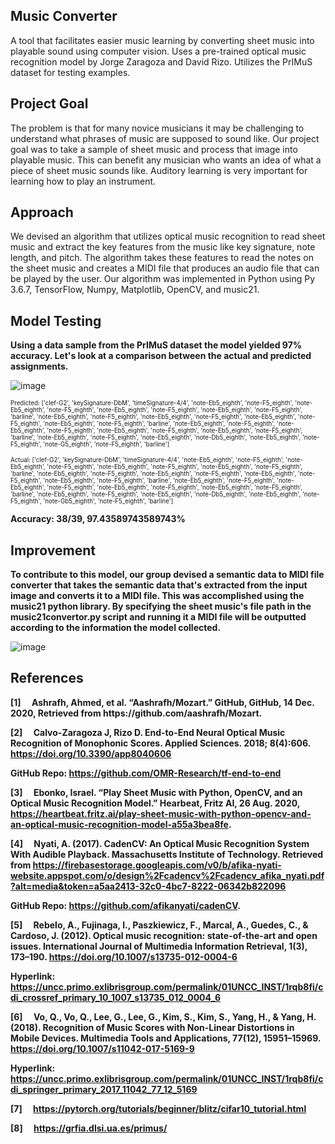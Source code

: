 ## <b>Music Converter</b>

A tool that facilitates easier music learning by converting sheet music into playable sound using computer vision. Uses a pre-trained optical music recognition model by Jorge Zaragoza and David Rizo. Utilizes the PrIMuS dataset for testing examples.


## <b>Project Goal</b>

The problem is that for many novice musicians it may be challenging to understand what phrases of music are supposed to sound like. Our project goal was to take a sample of sheet music and process that image into playable music. This can benefit any musician who wants an idea of what a piece of sheet music sounds like. Auditory learning is very important for learning how to play an instrument.


## <b>Approach</b>

We devised an algorithm that utilizes optical music recognition to read sheet music and extract the key features from the music like key signature, note length, and pitch. The algorithm takes these features to read the notes on the sheet music and creates a MIDI file that produces an audio file that can be played by the user. Our algorithm was implemented in Python using Py 3.6.7, TensorFlow, Numpy, Matplotlib, OpenCV, and music21.


## <b>Model Testing</b>
<b>Using a data sample from the PrIMuS dataset the model yielded 97% accuracy. Let's look at a comparison between the actual and predicted assignments.</b>

![image](https://user-images.githubusercontent.com/37620953/117707732-e7fc0580-b19c-11eb-8e2e-0aa0bbeb0ca1.png)

<sub><sup>Predicted: ['clef-G2', 'keySignature-DbM', 'timeSignature-4/4', 'note-Eb5_eighth', 'note-F5_eighth', 'note-Eb5_eighth', 'note-F5_eighth', 'note-Eb5_eighth', 'note-F5_eighth', 'note-Eb5_eighth', 'note-F5_eighth', 'barline', 'note-Eb5_eighth', 'note-F5_eighth', 'note-Eb5_eighth', 'note-F5_eighth', 'note-Eb5_eighth', 'note-F5_eighth', 'note-Eb5_eighth', 'note-F5_eighth', 'barline', 'note-Eb5_eighth', 'note-F5_eighth', 'note-Eb5_eighth', 'note-F5_eighth', 'note-Eb5_eighth', 'note-F5_eighth', 'note-Eb5_eighth', 'note-F5_eighth', 'barline', 'note-Eb5_eighth', 'note-F5_eighth', 'note-Eb5_eighth', 'note-Db5_eighth', 'note-Eb5_eighth', 'note-F5_eighth', 'note-G5_eighth', 'note-F5_eighth', 'barline']</sub></sup>

<sub><sup>Actual:    ['clef-G2', 'keySignature-DbM', 'timeSignature-4/4', 'note-Eb5_eighth', 'note-F5_eighth', 'note-Eb5_eighth', 'note-F5_eighth', 'note-Eb5_eighth', 'note-F5_eighth', 'note-Eb5_eighth', 'note-F5_eighth', 'barline', 'note-Eb5_eighth', 'note-F5_eighth', 'note-Eb5_eighth', 'note-F5_eighth', 'note-Eb5_eighth', 'note-F5_eighth', 'note-Eb5_eighth', 'note-F5_eighth', 'barline', 'note-Eb5_eighth', 'note-F5_eighth', 'note-Eb5_eighth', 'note-F5_eighth', 'note-Eb5_eighth', 'note-F5_eighth', 'note-Eb5_eighth', 'note-F5_eighth', 'barline', 'note-Eb5_eighth', 'note-F5_eighth', 'note-Eb5_eighth', 'note-Db5_eighth', 'note-Eb5_eighth', 'note-F5_eighth', 'note-Gb5_eighth', 'note-F5_eighth', 'barline']</sub></sup>

<b>Accuracy: 38/39,  97.43589743589743%</b>


## <b>Improvement</b>


<b>To contribute to this model, our group devised a semantic data to MIDI file converter that takes the semantic data that's extracted from the input image and converts it to a MIDI file. This was accomplished using the music21 python library. By specifying the sheet music's file path in the music21convertor.py script and running it a MIDI file will be outputted according to the information the model collected.</b>

![image](https://user-images.githubusercontent.com/37620953/117709788-5641c780-b19f-11eb-8602-72dfad095396.png)


## <b>References</b>

<b>
[1]  Ashrafh, Ahmed, et al. “Aashrafh/Mozart.” GitHub, GitHub, 14 Dec. 2020, Retrieved from https://github.com/aashrafh/Mozart.

[2]  Calvo-Zaragoza J, Rizo D. End-to-End Neural Optical Music Recognition of Monophonic Scores. Applied Sciences. 2018; 8(4):606. https://doi.org/10.3390/app8040606

GitHub Repo: https://github.com/OMR-Research/tf-end-to-end

[3]  Ebonko, Israel. “Play Sheet Music with Python, OpenCV, and an Optical Music Recognition Model.” Hearbeat, Fritz AI, 26 Aug. 2020, https://heartbeat.fritz.ai/play-sheet-music-with-python-opencv-and-an-optical-music-recognition-model-a55a3bea8fe.

[4]  Nyati, A. (2017). CadenCV: An Optical Music Recognition System With Audible Playback. Massachusetts Institute of Technology. Retrieved from https://firebasestorage.googleapis.com/v0/b/afika-nyati-website.appspot.com/o/design%2Fcadencv%2Fcadencv_afika_nyati.pdf?alt=media&token=a5aa2413-32c0-4bc7-8222-06342b822096

GitHub Repo: https://github.com/afikanyati/cadenCV. 

[5]  Rebelo, A., Fujinaga, I., Paszkiewicz, F., Marcal, A., Guedes, C., & Cardoso, J. (2012). Optical music recognition: state-of-the-art and open issues. International Journal of Multimedia Information Retrieval, 1(3), 173–190. https://doi.org/10.1007/s13735-012-0004-6

Hyperlink: https://uncc.primo.exlibrisgroup.com/permalink/01UNCC_INST/1rqb8fi/cdi_crossref_primary_10_1007_s13735_012_0004_6

[6]  Vo, Q., Vo, Q., Lee, G., Lee, G., Kim, S., Kim, S., Yang, H., & Yang, H. (2018). Recognition of Music Scores with Non-Linear Distortions in Mobile Devices. Multimedia Tools and Applications, 77(12), 15951–15969. https://doi.org/10.1007/s11042-017-5169-9

Hyperlink: https://uncc.primo.exlibrisgroup.com/permalink/01UNCC_INST/1rqb8fi/cdi_springer_primary_2017_11042_77_12_5169

[7]  https://pytorch.org/tutorials/beginner/blitz/cifar10_tutorial.html

[8]  https://grfia.dlsi.ua.es/primus/

</b>

